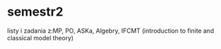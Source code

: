 # semestr2

listy i zadania z:MP, PO, ASKa, Algebry, IFCMT (introduction to finite and classical model theory)
